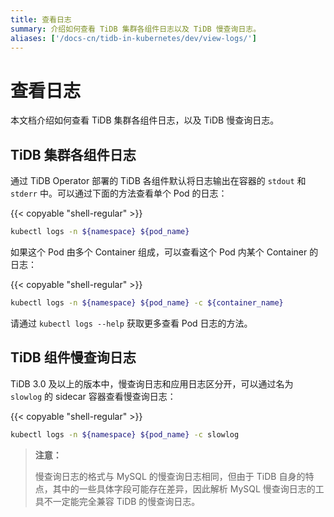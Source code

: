 ```yaml
---
title: 查看日志
summary: 介绍如何查看 TiDB 集群各组件日志以及 TiDB 慢查询日志。
aliases: ['/docs-cn/tidb-in-kubernetes/dev/view-logs/']
---
```


# 查看日志

本文档介绍如何查看 TiDB 集群各组件日志，以及 TiDB 慢查询日志。

## TiDB 集群各组件日志

通过 TiDB Operator 部署的 TiDB 各组件默认将日志输出在容器的 `stdout` 和 `stderr` 中。可以通过下面的方法查看单个 Pod 的日志：

{{< copyable "shell-regular" >}}

```bash
kubectl logs -n ${namespace} ${pod_name}
```

如果这个 Pod 由多个 Container 组成，可以查看这个 Pod 内某个 Container 的日志：

{{< copyable "shell-regular" >}}

```bash
kubectl logs -n ${namespace} ${pod_name} -c ${container_name}
```

请通过 `kubectl logs --help` 获取更多查看 Pod 日志的方法。

## TiDB 组件慢查询日志

TiDB 3.0 及以上的版本中，慢查询日志和应用日志区分开，可以通过名为 `slowlog` 的 sidecar 容器查看慢查询日志：

{{< copyable "shell-regular" >}}

```bash
kubectl logs -n ${namespace} ${pod_name} -c slowlog
```

> **注意：**
>
> 慢查询日志的格式与 MySQL 的慢查询日志相同，但由于 TiDB 自身的特点，其中的一些具体字段可能存在差异，因此解析 MySQL 慢查询日志的工具不一定能完全兼容 TiDB 的慢查询日志。
